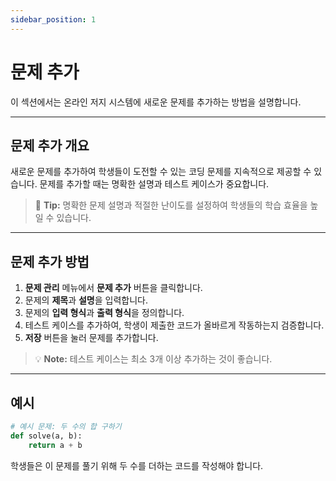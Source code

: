 ```yaml
---
sidebar_position: 1
---
```


# 문제 추가

이 섹션에서는 온라인 저지 시스템에 새로운 문제를 추가하는 방법을 설명합니다.

---

## 문제 추가 개요

새로운 문제를 추가하여 학생들이 도전할 수 있는 코딩 문제를 지속적으로 제공할 수 있습니다. 문제를 추가할 때는 명확한 설명과 테스트 케이스가 중요합니다.

> 📝 **Tip:** 명확한 문제 설명과 적절한 난이도를 설정하여 학생들의 학습 효율을 높일 수 있습니다.

---

## 문제 추가 방법

1. **문제 관리** 메뉴에서 **문제 추가** 버튼을 클릭합니다.
2. 문제의 **제목**과 **설명**을 입력합니다.
3. 문제의 **입력 형식**과 **출력 형식**을 정의합니다.
4. 테스트 케이스를 추가하여, 학생이 제출한 코드가 올바르게 작동하는지 검증합니다.
5. **저장** 버튼을 눌러 문제를 추가합니다.

> 💡 **Note:** 테스트 케이스는 최소 3개 이상 추가하는 것이 좋습니다.

---

## 예시

```python
# 예시 문제: 두 수의 합 구하기
def solve(a, b):
    return a + b
```

학생들은 이 문제를 풀기 위해 두 수를 더하는 코드를 작성해야 합니다.
